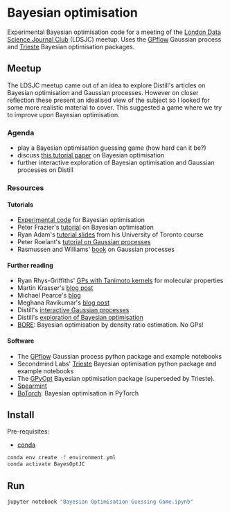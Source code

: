 # Bayesian optimisation

Experimental Bayesian optimisation code for a meeting of the [London Data
Science Journal Club](https://www.meetup.com/London-Data-Science-Journal-Club/)
(LDSJC) meetup. Uses the [GPflow](https://github.com/GPflow/GPflow) Gaussian
process and [Trieste](https://github.com/secondmind-labs/trieste) Bayesian
optimisation packages.


## Meetup

The LDSJC meetup came out of an idea to explore Distill's articles on Bayesian
optimisation and Gaussian processes. However on closer reflection these present
an idealised view of the subject so I looked for some more realistic material
to cover. This suggested a game where we try to improve upon Bayesian
optimisation.


### Agenda

- play a Bayesian optimisation guessing game (how hard can it be?)
- discuss [this tutorial paper](https://arxiv.org/abs/1807.02811) on Bayesian optimisation
- further interactive exploration of Bayesian optimisation and Gaussian processes on Distill


### Resources

#### Tutorials

- [Experimental code](https://github.com/JohnReid/BayesOptJournalClub/) for
  Bayesian optimisation
- Peter Frazier's [tutorial](https://arxiv.org/abs/1807.02811) on Bayesian
  optimisation
- Ryan Adam's [tutorial
  slides](https://www.cs.toronto.edu/~rgrosse/courses/csc411_f18/tutorials/tut8_adams_slides.pdf)
  from his University of Toronto course
- Peter Roelant's [tutorial on Gaussian
  processes](https://peterroelants.github.io/posts/gaussian-process-tutorial/)
- Rasmussen and Williams' [book](http://www.gaussianprocess.org/gpml/) on Gaussian processes


#### Further reading

- Ryan Rhys-Griffiths' [GPs with Tanimoto
  kernels](https://towardsdatascience.com/gaussian-process-regression-on-molecules-in-gpflow-ee6fedab2130)
  for molecular properties
- Martin Krasser's [blog post](http://krasserm.github.io/2018/03/21/bayesian-optimization/)
- Michael Pearce's [blog](https://bayesianblog.com/)
- Meghana Ravikumar's [blog post](https://mlconf.com/blog/lets-talk-bayesian-optimization/)
- Distill's [interactive Gaussian
  processes](https://distill.pub/2019/visual-exploration-gaussian-processes/)
- Distill's [exploration of Bayesian
  optimisation](https://distill.pub/2020/bayesian-optimization/)
- [BORE](https://tiao.io/talk/neurips2020-metalearn/): Bayesian optimisation by density ratio estimation. No GPs!


#### Software

- The [GPflow](https://github.com/GPflow/GPflow) Gaussian process python
  package and example notebooks
- Secondmind Labs' [Trieste](https://github.com/secondmind-labs/trieste)
  Bayesian optimisation python package and example notebooks
- The [GPyOpt](https://github.com/SheffieldML/GPyOpt) Bayesian optimisation
  package (superseded by Trieste).
- [Spearmint](https://github.com/HIPS/Spearmint)
- [BoTorch](https://botorch.org/): Bayesian optimisation in PyTorch


## Install

Pre-requisites:
- [conda](https://docs.conda.io/en/latest/)

```bash
conda env create -f environment.yml
conda activate BayesOptJC
```


## Run

```bash
jupyter notebook "Bayesian Optimisation Guessing Game.ipynb"
```

